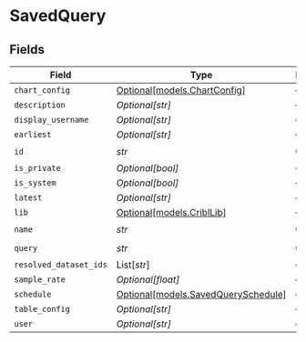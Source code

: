 # SavedQuery


## Fields

| Field                                                                  | Type                                                                   | Required                                                               | Description                                                            |
| ---------------------------------------------------------------------- | ---------------------------------------------------------------------- | ---------------------------------------------------------------------- | ---------------------------------------------------------------------- |
| `chart_config`                                                         | [Optional[models.ChartConfig]](../models/chartconfig.md)               | :heavy_minus_sign:                                                     | N/A                                                                    |
| `description`                                                          | *Optional[str]*                                                        | :heavy_minus_sign:                                                     | N/A                                                                    |
| `display_username`                                                     | *Optional[str]*                                                        | :heavy_minus_sign:                                                     | N/A                                                                    |
| `earliest`                                                             | *Optional[str]*                                                        | :heavy_minus_sign:                                                     | N/A                                                                    |
| `id`                                                                   | *str*                                                                  | :heavy_check_mark:                                                     | N/A                                                                    |
| `is_private`                                                           | *Optional[bool]*                                                       | :heavy_minus_sign:                                                     | N/A                                                                    |
| `is_system`                                                            | *Optional[bool]*                                                       | :heavy_minus_sign:                                                     | N/A                                                                    |
| `latest`                                                               | *Optional[str]*                                                        | :heavy_minus_sign:                                                     | N/A                                                                    |
| `lib`                                                                  | [Optional[models.CriblLib]](../models/cribllib.md)                     | :heavy_minus_sign:                                                     | N/A                                                                    |
| `name`                                                                 | *str*                                                                  | :heavy_check_mark:                                                     | N/A                                                                    |
| `query`                                                                | *str*                                                                  | :heavy_check_mark:                                                     | N/A                                                                    |
| `resolved_dataset_ids`                                                 | List[*str*]                                                            | :heavy_minus_sign:                                                     | N/A                                                                    |
| `sample_rate`                                                          | *Optional[float]*                                                      | :heavy_minus_sign:                                                     | N/A                                                                    |
| `schedule`                                                             | [Optional[models.SavedQuerySchedule]](../models/savedqueryschedule.md) | :heavy_minus_sign:                                                     | N/A                                                                    |
| `table_config`                                                         | *Optional[str]*                                                        | :heavy_minus_sign:                                                     | N/A                                                                    |
| `user`                                                                 | *Optional[str]*                                                        | :heavy_minus_sign:                                                     | N/A                                                                    |